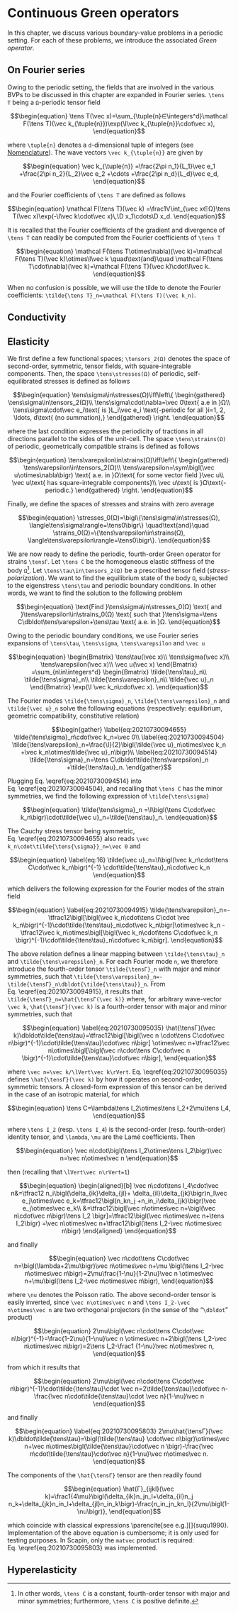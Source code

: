 # Continuous Green operators

In this chapter, we discuss various boundary-value problems in a periodic
setting. For each of these problems, we introduce the associated *Green
operator*.

## On Fourier series

Owing to the periodic setting, the fields that are involved in the various BVPs
to be discussed in this chapter are expanded in Fourier series. ``\tens T``
being a ``Ω``-periodic tensor field

```math
\begin{equation}
  \tens T(\vec x)=\sum_{\tuple{n}∈\integers^d}\mathcal F(\tens T)(\vec
  k_{\tuple{n}})\exp(\I\vec k_{\tuple{n}}\cdot\vec x),
\end{equation}
```

where ``\tuple{n}`` denotes a ``d``-dimensional tuple of integers (see
[Nomenclature](@ref)). The wave vectors ``\vec k_{\tuple{n}}`` are given by

```math
\begin{equation}
  \vec k_{\tuple{n}}
  =\frac{2\pi n_1}{L_1}\vec e_1
  +\frac{2\pi n_2}{L_2}\vec e_2
  +\cdots
  +\frac{2\pi n_d}{L_d}\vec e_d,
\end{equation}
```

and the Fourier coefficients of ``\tens T`` are defined as follows

```math
\begin{equation}
  \mathcal F(\tens T)(\vec k)
  =\frac1V\int_{\vec x∈Ω}\tens T(\vec x)\exp(-\I\vec k\cdot\vec x)\,\D x_1\cdots\D x_d.
\end{equation}
```

It is recalled that the Fourier coefficients of the gradient and divergence of
``\tens T`` can readily be computed from the Fourier coefficients of ``\tens T``

```math
\begin{equation}
  \mathcal F(\tens T\otimes\nabla)(\vec k)=\mathcal F(\tens T)(\vec k)\otimes\I\vec k
	\quad\text{and}\quad
  \mathcal F(\tens T\cdot\nabla)(\vec k)=\mathcal F(\tens T)(\vec k)\cdot\I\vec k.
\end{equation}
```

When no confusion is possible, we will use the tilde to denote the Fourier
coefficients: ``\tilde{\tens T}_n=\mathcal F(\tens T)(\vec k_n)``.

## Conductivity

## Elasticity

We first define a few functional spaces; ``\tensors_2(Ω)`` denotes the space of
second-order, symmetric, tensor fields, with square-integrable components. Then,
the space ``\tens\stresses(Ω)`` of periodic, self-equilibrated stresses is
defined as follows

```math
\begin{equation}
  \tens\sigma\in\stresses(Ω)\iff\left\{
  \begin{gathered}
    \tens\sigma\in\tensors_2(Ω)\\
    \tens\sigma\cdot\nabla=\vec 0\text{ a.e in }Ω\\
    \tens\sigma\cdot\vec e_i\text{ is }L_i\vec e_i
	\text{-periodic for all }i=1, 2, \ldots, d\text{ (no summation),}
  \end{gathered}
  \right.
\end{equation}
```

where the last condition expresses the periodicity of tractions in all
directions parallel to the sides of the unit-cell. The space
``\tens\strains(Ω)`` of periodic, geometrically compatible strains is defined as
follows

```math
\begin{equation}
  \tens\varepsilon\in\strains(Ω)\iff\left\{
  \begin{gathered}
    \tens\varepsilon\in\tensors_2(Ω)\\
    \tens\varepsilon=\sym\bigl(\vec u\otimes\nabla\bigr)
	\text{ a.e. in }Ω\text{ for some vector field }\vec u\\
    \vec u\text{ has square-integrable components}\\
    \vec u\text{ is }Ω\text{-periodic.}
  \end{gathered}
  \right.
\end{equation}
```

Finally, we define the spaces of stresses and strains with zero average

```math
\begin{equation}
  \stresses_0(Ω)=\bigl\{\tens\sigma\in\stresses(Ω),
  \langle\tens\sigma\rangle=\tens0\bigr\}
  \quad\text{and}\quad
  \strains_0(Ω)=\{\tens\varepsilon\in\strains(Ω),
  \langle\tens\varepsilon\rangle=\tens0\bigr\}.
\end{equation}
```

We are now ready to define the periodic, fourth-order Green operator for strains
``\tensΓ``. Let ``\tens C`` be the homogeneous elastic stiffness of the body
``Ω``[^1]. Let ``\tens\tau\in\tensors_2(Ω)`` be a prescribed tensor field
(*stress-polarization*). We want to find the equilibrium state of the body
``Ω``, subjected to the eigenstress ``\tens\tau`` and periodic boundary
conditions. In other words, we want to find the solution to the following
problem

```math
\begin{equation}
\text{Find }\tens\sigma\in\stresses_0(Ω)
\text{ and }\tens\varepsilon\in\strains_0(Ω)
\text{ such that }\tens\sigma=\tens C\dbldot\tens\varepsilon+\tens\tau
\text{ a.e. in }Ω.
\end{equation}
```

[^1]: In other words, ``\tens C`` is a constant, fourth-order tensor with major
      and minor symmetries; furthermore, ``\tens C`` is positive definite.

Owing to the periodic boundary conditions, we use Fourier series expansions of
``\tens\tau``, ``\tens\sigma``, ``\tens\varepsilon`` and ``\vec u``

```math
\begin{equation}
  \begin{Bmatrix}
    \tens\tau(\vec x)\\
    \tens\sigma(\vec x)\\
    \tens\varepsilon(\vec x)\\
    \vec u(\vec x)
  \end{Bmatrix}
  =\sum_{n\in\integers^d}
  \begin{Bmatrix}
    \tilde{\tens\tau}_n\\
    \tilde{\tens\sigma}_n\\
    \tilde{\tens\varepsilon}_n\\
    \tilde{\vec u}_n
  \end{Bmatrix}
  \exp(\I \vec k_n\cdot\vec x).
\end{equation}
```

The Fourier modes ``\tilde{\tens\sigma}_n``, ``\tilde{\tens\varepsilon}_n`` and
``\tilde{\vec u}_n`` solve the following equations (respectively: equilibrium,
geometric compatibility, constitutive relation)

```math
\begin{gather}
\label{eq:20210730094655}
\tilde{\tens\sigma}_n\cdot\vec k_n=\vec 0\\
\label{eq:20210730094504}
\tilde{\tens\varepsilon}_n=\frac{\I}{2}\bigl(\tilde{\vec u}_n\otimes\vec k_n
+\vec k_n\otimes\tilde{\vec u}_n\bigr)\\
\label{eq:20210730094514}
\tilde{\tens\sigma}_n=\tens C\dbldot\tilde{\tens\varepsilon}_n
+\tilde{\tens\tau}_n.
\end{gather}
```

Plugging Eq. \eqref{eq:20210730094514} into Eq. \eqref{eq:20210730094504}, and
recalling that ``\tens C`` has the minor symmetries, we find the following
expression of ``\tilde{\tens\sigma}``

```math
\begin{equation}
  \tilde{\tens\sigma}_n
  =\I\bigl(\tens C\cdot\vec k_n\bigr)\cdot\tilde{\vec u}_n+\tilde{\tens\tau}_n.
\end{equation}
```

The Cauchy stress tensor being symmetric, Eq. \eqref{eq:20210730094655} also
reads ``\vec k_n\cdot\tilde{\tens{\sigma}}_n=\vec 0`` and

```math
\begin{equation}
  \label{eq:16}
  \tilde{\vec u}_n=\I\bigl(\vec k_n\cdot\tens C\cdot\vec k_n\bigr)^{-1}
  \cdot\tilde{\tens\tau}_n\cdot\vec k_n
\end{equation}
```

which delivers the following expression for the Fourier modes of the strain
field

```math
\begin{equation}
\label{eq:20210730094915}
\tilde{\tens\varepsilon}_n=-\tfrac12\bigl[\bigl(\vec k_n\cdot\tens C\cdot
\vec k_n\bigr)^{-1}\cdot\tilde{\tens\tau}_n\cdot\vec k_n\bigr]\otimes\vec k_n
-\tfrac12\vec k_n\otimes\bigl[\bigl(\vec k_n\cdot\tens C\cdot\vec k_n
\bigr)^{-1}\cdot\tilde{\tens\tau}_n\cdot\vec k_n\bigr].
\end{equation}
```

The above relation defines a linear mapping between ``\tilde{\tens\tau}_n`` and
``\tilde{\tens\varepsilon}_n``. For each Fourier mode ``n``, we therefore
introduce the fourth-order tensor ``\tilde{\tensΓ}_n`` with major and minor
symmetries, such that
``\tilde{\tens\varepsilon}_n=-\tilde{\tensΓ}_n\dbldot{\tilde{\tens\tau}}_n``. From
Eq. \eqref{eq:20210730094915}, it results that
``\tilde{\tensΓ}_n=\hat{\tensΓ(\vec k)}`` where, for arbitrary wave-vector
``\vec k``, ``\hat{\tensΓ}(\vec k)`` is a fourth-order tensor with major and
minor symmetries, such that

```math
\begin{equation}
  \label{eq:20210730095035}
  \hat{\tensΓ}(\vec k)\dbldot\tilde{\tens\tau}=\tfrac12\bigl[\bigl(\vec n
  \cdot\tens C\cdot\vec n\bigr)^{-1}\cdot\tilde{\tens\tau}\cdot\vec n\bigr]
  \otimes\vec n+\tfrac12\vec n\otimes\bigl[\bigl(\vec n\cdot\tens C\cdot\vec n
  \bigr)^{-1}\cdot\tilde{\tens\tau}\cdot\vec n\bigr],
\end{equation}
```

where ``\vec n=\vec k/\lVert\vec k\rVert``. Eq. \eqref{eq:20210730095035}
defines ``\hat{\tensΓ}(\vec k)`` by how it operates on second-order, symmetric
tensors. A closed-form expression of this tensor can be derived in the case of
an isotropic material, for which

```math
\begin{equation}
  \tens C=\lambda\tens I_2\otimes\tens I_2+2\mu\tens I_4,
\end{equation}
```

where ``\tens I_2`` (resp. ``\tens I_4``) is the second-order
(resp. fourth-order) identity tensor, and ``\lambda``, ``\mu`` are the Lamé
coefficients. Then

```math
\begin{equation}
  \vec n\cdot\bigl(\tens I_2\otimes\tens I_2\bigr)\vec n=\vec n\otimes\vec n
\end{equation}
```

then (recalling that ``\lVert\vec n\rVert=1``)

```math
\begin{equation}
  \begin{aligned}[b]
    \vec n\cdot\tens I_4\cdot\vec n&=\tfrac12 n_i\bigl(\delta_{ik}\delta_{jl}+
    \delta_{il}\delta_{jk}\bigr)n_l\vec e_j\otimes\vec e_k=\tfrac12\bigl(n_kn_j
    +n_in_i\delta_{jk}\bigr)\vec e_j\otimes\vec e_k\\
    &=\tfrac12\bigl[\vec n\otimes\vec n+\bigl(\vec n\cdot\vec n\bigr)\tens I_2
    \bigr]=\tfrac12\bigl(\vec n\otimes\vec n+\tens I_2\bigr)
    =\vec n\otimes\vec n+\tfrac12\bigl(\tens I_2-\vec n\otimes\vec n\bigr)
  \end{aligned}
\end{equation}
```

and finally

```math
\begin{equation}
  \vec n\cdot\tens C\cdot\vec n=\bigl(\lambda+2\mu\bigr)\vec n\otimes\vec n+\mu
  \bigl(\tens I_2-\vec n\otimes\vec n\bigr)=2\mu\frac{1-\nu}{1-2\nu}\vec n
  \otimes\vec n+\mu\bigl(\tens I_2-\vec n\otimes\vec n\bigr),
\end{equation}
```

where ``\nu`` denotes the Poisson ratio. The above second-order tensor is easily
inverted, since ``\vec n\otimes\vec n`` and ``\tens I_2-\vec n\otimes\vec n``
are two orthogonal projectors (in the sense of the “``\dbldot``” product)

```math
\begin{equation}
  2\mu\bigl(\vec n\cdot\tens C\cdot\vec n\bigr)^{-1}=\frac{1-2\nu}{1-\nu}\vec n
  \otimes\vec n+2\bigl(\tens I_2-\vec n\otimes\vec n\bigr)=2\tens I_2-\frac1
  {1-\nu}\vec n\otimes\vec n,
\end{equation}
```

from which it results that

```math
\begin{equation}
  2\mu\bigl(\vec n\cdot\tens C\cdot\vec n\bigr)^{-1}\cdot\tilde{\tens\tau}\cdot
  \vec n=2\tilde{\tens\tau}\cdot\vec n-\frac{\vec n\cdot\tilde{\tens\tau}\cdot
    \vec n}{1-\nu}\vec n
\end{equation}
```

and finally

```math
\begin{equation}
\label{eq:20210730095803}
2\mu\hat{\tensΓ}(\vec k)\dbldot\tilde{\tens\tau}=\bigl(\tilde{\tens\tau}
\cdot\vec n\bigr)\otimes\vec n+\vec n\otimes\bigl(\tilde{\tens\tau}\cdot\vec n
\bigr)-\frac{\vec n\cdot\tilde{\tens\tau}\cdot\vec n}{1-\nu}\vec n\otimes\vec n.
\end{equation}
```

The components of the ``\hat{\tensΓ}`` tensor are then readily found

```math
\begin{equation}
  \hat{Γ}_{ijkl}(\vec k)=\frac1{4\mu}\bigl(\delta_{ik}n_jn_l+\delta_{il}n_j
  n_k+\delta_{jk}n_in_l+\delta_{jl}n_in_k\bigr)-\frac{n_in_jn_kn_l}{2\mu\bigl(1-
    \nu\bigr)},
\end{equation}
```

which coincide with classical expressions \parencite[see
e.g.][]{suqu1990}. Implementation of the above equation is cumbersome; it is
only used for testing purposes. In Scapin, only the `matvec` product is
required: Eq. \eqref{eq:20210730095803} was implemented.

## Hyperelasticity
